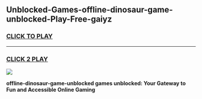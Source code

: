 
## Unblocked-Games-offline-dinosaur-game-unblocked-Play-Free-gaiyz
<h3>
<a href="https://premium76.site?title=offline-dinosaur-game-unblocked&ref=21A">CLICK TO PLAY</a></h3>
<hr>

<h3>
<a href="https://premium76.site?title=offline-dinosaur-game-unblocked&ref=21A">CLICK 2 PLAY</a>
  
</h3>

<a href="https://premium76.site?title=offline-dinosaur-game-unblocked&ref=21A"><img src="https://clearcache.store/games.png"></a>


**offline-dinosaur-game-unblocked games unblocked: Your Gateway to Fun and Accessible Online Gaming**
